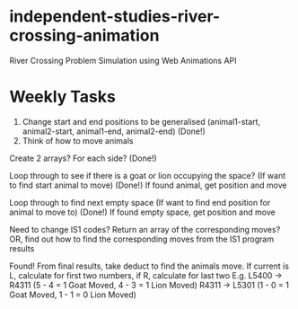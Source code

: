 # independent-studies-river-crossing-animation
River Crossing Problem Simulation using Web Animations API

# Weekly Tasks
1. Change start and end positions to be generalised (animal1-start, animal2-start, animal1-end, animal2-end) (Done!)
2. Think of how to move animals

Create 2 arrays? For each side? (Done!)

Loop through to see if there is a goat or lion occupying the space? (If want to find start animal to move) (Done!)
If found animal, get position and move

Loop through to find next empty space (If want to find end position for animal to move to) (Done!)
If found empty space, get position and move

Need to change IS1 codes? Return an array of the corresponding moves?
OR, find out how to find the corresponding moves from the IS1 program results

Found!
From final results, take deduct to find the animals move.
If current is L, calculate for first two numbers, if R, calculate for last two
E.g. 
L5400 -> R4311 (5 - 4 = 1 Goat Moved, 4 - 3 = 1 Lion Moved)
R4311 -> L5301 (1 - 0 = 1 Goat Moved, 1 - 1 = 0 Lion Moved)